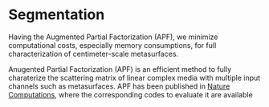 # Segmentation
Having the Augmented Partial Factorization (APF), we minimize computational costs, especially memory consumptions, for full characterization of centimeter-scale metasurfaces.

Anugented Partial Factorization (APF) is an efficient method to fully charaterize the scattering matrix of linear complex media with multiple input channels such as metasurfaces. APF has been published in [Nature Computations](https://www-nature-com.libproxy2.usc.edu/articles/s43588-022-00370-6), where the corresponding codes to evaluate it are available 
